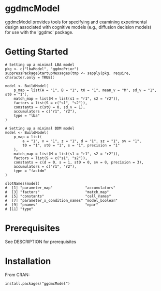 # ggdmcModel
ggdmcModel provides tools for specifying and examining experimental design associated with cognitive models (e.g., diffusion decision models) for use with the 'ggdmc' package.

# Getting Started

```
# Setting up a minimal LBA model
pkg <- c("lbaModel", "ggdmcPrior")
suppressPackageStartupMessages(tmp <- sapply(pkg, require, character.only = TRUE))

model <- BuildModel(
    p_map = list(A = "1", B = "1", t0 = "1", mean_v = "M", sd_v = "1", st0 = "1"),
    match_map = list(M = list(s1 = "r1", s2 = "r2")),
    factors = list(S = c("s1", "s2")),
    constants = c(st0 = 0, sd_v = 1),
    accumulators = c("r1", "r2"),
    type = "lba"
)

# Setting up a minimal DDM model
model <- BuildModel(
    p_map = list(
        a = "1", v = "1", z = "1", d = "1", sz = "1", sv = "1",
        t0 = "1", st0 = "1", s = "1", precision = "1"
    ),
    match_map = list(M = list(s1 = "r1", s2 = "r2")),
    factors = list(S = c("s1", "s2")),
    constants = c(d = 0, s = 1, st0 = 0, sv = 0, precision = 3),
    accumulators = c("r1", "r2"),
    type = "fastdm"
)

slotNames(model)
#  [1] "parameter_map"               "accumulators"               
#  [3] "factors"                     "match_map"                  
#  [5] "constants"                   "cell_names"                 
#  [7] "parameter_x_condition_names" "model_boolean"              
#  [9] "pnames"                      "npar"                       
# [11] "type"       

```
# Prerequisites
See DESCRIPTION for prerequisites

# Installation
From CRAN:

```
install.packages("ggdmcModel")
```